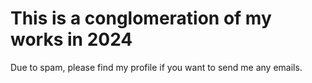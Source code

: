 # This is a conglomeration of my works in 2024

Due to spam, please find my profile if you want to send me any emails.
